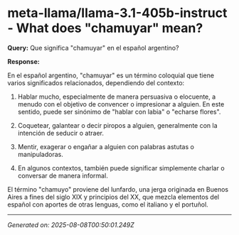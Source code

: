 # meta-llama/llama-3.1-405b-instruct - What does "chamuyar" mean?

**Query:** Que significa "chamuyar" en el español argentino?



**Response:**

En el español argentino, "chamuyar" es un término coloquial que tiene varios significados relacionados, dependiendo del contexto:

1. Hablar mucho, especialmente de manera persuasiva o elocuente, a menudo con el objetivo de convencer o impresionar a alguien. En este sentido, puede ser sinónimo de "hablar con labia" o "echarse flores".

2. Coquetear, galantear o decir piropos a alguien, generalmente con la intención de seducir o atraer.

3. Mentir, exagerar o engañar a alguien con palabras astutas o manipuladoras.

4. En algunos contextos, también puede significar simplemente charlar o conversar de manera informal.

El término "chamuyo" proviene del lunfardo, una jerga originada en Buenos Aires a fines del siglo XIX y principios del XX, que mezcla elementos del español con aportes de otras lenguas, como el italiano y el portuñol.

---
*Generated on: 2025-08-08T00:50:01.249Z*
